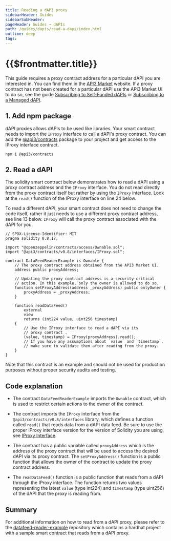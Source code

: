 ```yaml
---
title: Reading a dAPI proxy
sidebarHeader: Guides
sidebarSubHeader:
pageHeader: Guides → dAPIs
path: /guides/dapis/read-a-dapi/index.html
outline: deep
tags:
---
```


<!-- https://blog.chain.link/smart-contract-call-another-smart-contract/ -->

<!-- https://medium.com/@blockchain101/calling-the-function-of-another-contract-in-solidity-f9edfa921f4c -->

<PageHeader/>

<SearchHighlight/>

<FlexStartTag/>

# {{$frontmatter.title}}

This guide requires a proxy contract address for a particular dAPI you are
interested in. You can find them in the
[API3 Market<ExternalLinkImage/>](https://market.api3.org) website. If a proxy
contract has not been created for a particular dAPI use the API3 Market UI to do
so, see the guide
[Subscribing to Self-Funded dAPIs](/guides/dapis/subscribing-self-funded-dapis/) or [Subscribing to a Managed dAPI](/guides/dapis/subscribing-managed-dapis/).

## 1. Add npm package

dAPI proxies allows dAPIs to be used like libraries. Your smart contract needs
to import the `IProxy` interface to call a dAPI's proxy contract. You can add
the
[@api3/contracts<ExternalLinkImage/>](https://www.npmjs.com/package/@api3/contracts)
package to your project and get access to the IProxy interface contract.

```
npm i @api3/contracts
```

## 2. Read a dAPI

The solidity smart contract below demonstrates how to read a dAPI using a proxy
contract address and the `IProxy` interface. You do not read directly from the
proxy contract itself but rather by using the `IProxy` interface. Look at the
`read()` function of the IProxy interface on line 24 below.

To read a different dAPI, your smart contract does not need to change the code
itself, rather it just needs to use a different proxy contract address, see line
13 below. `IProxy` will call the proxy contract associated with the dAPI for
you.

```solidity{13,24}
// SPDX-License-Identifier: MIT
pragma solidity 0.8.17;

import "@openzeppelin/contracts/access/Ownable.sol";
import "@api3/contracts/v0.8/interfaces/IProxy.sol";

contract DataFeedReaderExample is Ownable {
    // The proxy contract address obtained from the API3 Market UI.
    address public proxyAddress;

    // Updating the proxy contract address is a security-critical
    // action. In this example, only the owner is allowed to do so.
    function setProxyAddress(address _proxyAddress) public onlyOwner {
        proxyAddress = _proxyAddress;
    }

    function readDataFeed()
        external
        view
        returns (int224 value, uint256 timestamp)
    {
        // Use the IProxy interface to read a dAPI via its
        // proxy contract .
        (value, timestamp) = IProxy(proxyAddress).read();
        // If you have any assumptions about `value` and `timestamp`,
        // make sure to validate them after reading from the proxy.
    }
}
```

Note that this contract is an example and should not be used for production
purposes without proper security audits and testing.

## Code explanation

- The contract `DataFeedReaderExample` imports the `Ownable` contract, which is
  used to restrict certain actions to the owner of the contract.

- The contract imports the `IProxy` interface from the
  `@api3/contracts/v0.8/interfaces` library, which defines a function called
  `read()` that reads data from a dAPI data feed. Be sure to use the proper
  IProxy interface version for the version of Solidity you are using, see
  [IProxy Interface](/reference/dapis/understand/iproxy.md).

- The contract has a public variable called `proxyAddress` which is the address
  of the proxy contract that will be used to access the desired dAPI via its
  proxy contract. The `setProxyAddress()` function is a public function that
  allows the owner of the contract to update the proxy contract address.

* The `readDataFeed()` function is a public function that reads from a dAPI
  through the IProxy interface. The function returns two values representing the
  latest `value` (type int224) and `timestamp` (type uint256) of the dAPI that
  the proxy is reading from.

## Summary

For additional information on how to read from a dAPI proxy, please
refer to the
[datafeed-reader-example<ExternalLinkImage/>](https://github.com/api3dao/data-feed-reader-example)
repository which contains a hardhat project with a sample smart contract that
reads from a dAPI proxy.

<FlexEndTag/>
